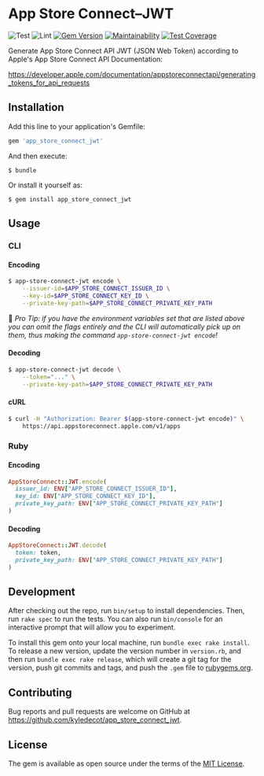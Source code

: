 # App Store Connect–JWT

![Test](https://github.com/kyledecot/app_store_connect_jwt/workflows/Test/badge.svg) ![Lint](https://github.com/kyledecot/app_store_connect_jwt/workflows/Lint/badge.svg) [![Gem Version](https://badge.fury.io/rb/app_store_connect_jwt.svg)](https://badge.fury.io/rb/app_store_connect_jwt) [![Maintainability](https://api.codeclimate.com/v1/badges/e13c94f97898e74f34a9/maintainability)](https://codeclimate.com/github/kyledecot/hard_cider/maintainability) [![Test Coverage](https://api.codeclimate.com/v1/badges/e13c94f97898e74f34a9/test_coverage)](https://codeclimate.com/github/kyledecot/hard_cider/test_coverage)

Generate App Store Connect API JWT (JSON Web Token) according to Apple's App Store Connect API Documentation:

https://developer.apple.com/documentation/appstoreconnectapi/generating_tokens_for_api_requests

## Installation

Add this line to your application's Gemfile:

```ruby
gem 'app_store_connect_jwt'
```

And then execute:

    $ bundle

Or install it yourself as:

    $ gem install app_store_connect_jwt

## Usage

### CLI 

#### Encoding 

```sh
$ app-store-connect-jwt encode \
    --issuer-id=$APP_STORE_CONNECT_ISSUER_ID \
    --key-id=$APP_STORE_CONNECT_KEY_ID \
    --private-key-path=$APP_STORE_CONNECT_PRIVATE_KEY_PATH
```

:information_desk_person: _Pro Tip: if you have the environment variables set that are listed above you can omit the flags entirely and the CLI will automatically pick up on them, thus making the command `app-store-connect-jwt encode`!_

#### Decoding

```sh
$ app-store-connect-jwt decode \
    --token="..." \
    --private-key-path=$APP_STORE_CONNECT_PRIVATE_KEY_PATH
```

#### cURL 

```sh
$ curl -H "Authorization: Bearer $(app-store-connect-jwt encode)" \
    https://api.appstoreconnect.apple.com/v1/apps
```

### Ruby

#### Encoding

```ruby 
AppStoreConnect::JWT.encode(
  issuer_id: ENV["APP_STORE_CONNECT_ISSUER_ID"],
  key_id: ENV["APP_STORE_CONNECT_KEY_ID"],
  private_key_path: ENV["APP_STORE_CONNECT_PRIVATE_KEY_PATH"]
)
```

#### Decoding

```ruby
AppStoreConnect::JWT.decode(
  token: token,
  private_key_path: ENV["APP_STORE_CONNECT_PRIVATE_KEY_PATH"]
)
```

## Development

After checking out the repo, run `bin/setup` to install dependencies. Then, run `rake spec` to run the tests. You can also run `bin/console` for an interactive prompt that will allow you to experiment.

To install this gem onto your local machine, run `bundle exec rake install`. To release a new version, update the version number in `version.rb`, and then run `bundle exec rake release`, which will create a git tag for the version, push git commits and tags, and push the `.gem` file to [rubygems.org](https://rubygems.org).

## Contributing

Bug reports and pull requests are welcome on GitHub at https://github.com/kyledecot/app_store_connect_jwt.

## License

The gem is available as open source under the terms of the [MIT License](https://opensource.org/licenses/MIT).
